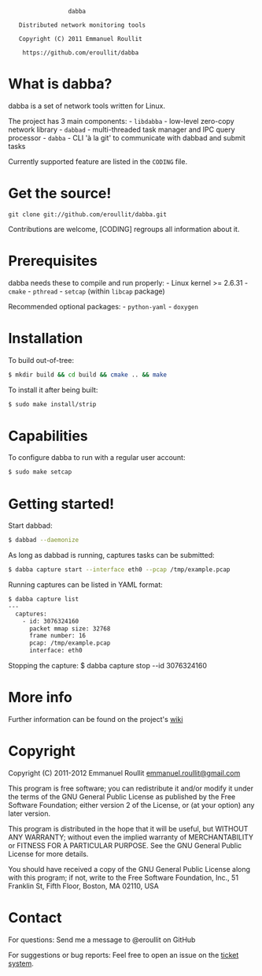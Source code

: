                      dabba

       Distributed network monitoring tools

       Copyright (C) 2011 Emmanuel Roullit

        https://github.com/eroullit/dabba

What is dabba?
==============

dabba is a set of network tools written for Linux.

The project has 3 main components:
    - `libdabba` - low-level zero-copy network library
    - `dabbad` - multi-threaded task manager and IPC query processor
    - `dabba` - CLI 'à la git' to communicate with dabbad and submit tasks

Currently supported feature are listed in the `CODING` file.

Get the source!
===============

```
git clone git://github.com/eroullit/dabba.git
```

Contributions are welcome, [CODING] regroups all information about it.

Prerequisites
=============

dabba needs these to compile and run properly:
	- Linux kernel >= 2.6.31
	- `cmake`
	- `pthread`
	- `setcap` (within `libcap` package)

Recommended optional packages:
	- `python-yaml`
	- `doxygen`

Installation
============

To build out-of-tree:
```sh
$ mkdir build && cd build && cmake .. && make
```

To install it after being built:
```sh
$ sudo make install/strip
```

Capabilities
============

To configure dabba to run with a regular user account:
```sh
$ sudo make setcap
```

Getting started!
================

Start dabbad:
```sh
$ dabbad --daemonize
```

As long as dabbad is running, captures tasks can be submitted:
```sh
$ dabba capture start --interface eth0 --pcap /tmp/example.pcap
```

Running captures can be listed in YAML format:
```sh
$ dabba capture list
---
  captures:
    - id: 3076324160
      packet mmap size: 32768
      frame number: 16
      pcap: /tmp/example.pcap
      interface: eth0
```

Stopping the capture:
	$ dabba capture stop --id 3076324160

More info
=========

Further information can be found on the project's [wiki](https://github.com/eroullit/dabba/wiki)

Copyright
=========

Copyright (C) 2011-2012	Emmanuel Roullit <emmanuel.roullit@gmail.com>

This program is free software; you can redistribute it and/or modify
it under the terms of the GNU General Public License as published by
the Free Software Foundation; either version 2 of the License, or (at
your option) any later version.

This program is distributed in the hope that it will be useful, but
WITHOUT ANY WARRANTY; without even the implied warranty of MERCHANTABILITY
or FITNESS FOR A PARTICULAR PURPOSE. See the GNU General Public License
for more details.

You should have received a copy of the GNU General Public License along
with this program; if not, write to the Free Software Foundation, Inc.,
51 Franklin St, Fifth Floor, Boston, MA 02110, USA

Contact
=======

For questions:
    Send me a message to @eroullit on GitHub

For suggestions or bug reports:
    Feel free to open an issue on the [ticket system](https://github.com/eroullit/dabba/issues).
